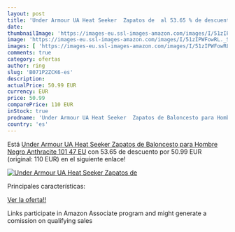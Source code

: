 ```yaml
---
layout: post
title: 'Under Armour UA Heat Seeker  Zapatos de  al 53.65 % de descuento'
date: 
thumbnailImage: 'https://images-eu.ssl-images-amazon.com/images/I/51zIPWFowRL._SL200_.jpg'
image: 'https://images-eu.ssl-images-amazon.com/images/I/51zIPWFowRL._SL200_.jpg'
images: [ 'https://images-eu.ssl-images-amazon.com/images/I/51zIPWFowRL._SL200_.jpg' ]
comments: true
category: ofertas
author: ring
slug: 'B071P2ZCK6-es'
description:
actualPrice: 50.99 EUR
currency: EUR
price: 50.99
comparePrice: 110 EUR
inStock: true
prodname: 'Under Armour UA Heat Seeker  Zapatos de Baloncesto para Hombre  Negro  Anthracite 101   47 EU'
country: 'es'
---
```


Está [Under Armour UA Heat Seeker  Zapatos de Baloncesto para Hombre  Negro  Anthracite 101   47 EU](https://www.amazon.es/dp/B071P2ZCK6/?tag=tolees-21) con 53.65 de descuento por 50.99 EUR (original: 110 EUR) en el siguiente enlace!

[![Under Armour UA Heat Seeker  Zapatos de ](https://images-eu.ssl-images-amazon.com/images/I/51zIPWFowRL._SL200_.jpg)](https://www.amazon.es/dp/B071P2ZCK6/?tag=tolees-21)

Principales características:


[Ver la oferta!!](https://www.amazon.es/dp/B071P2ZCK6/?tag=tolees-21)

Links participate in Amazon Associate program and might generate a comission on qualifying sales


